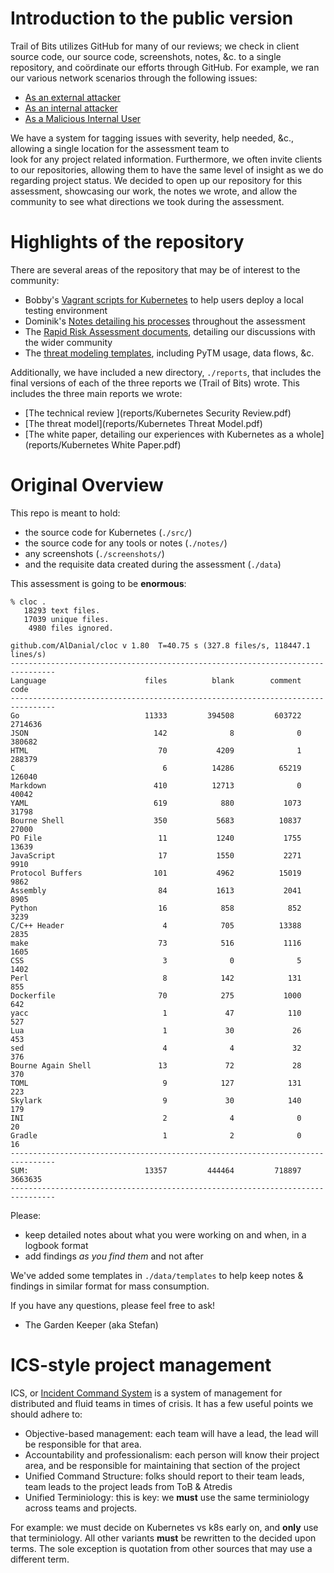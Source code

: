 # Introduction to the public version

Trail of Bits utilizes GitHub for many of our reviews; we check in client source code, our source code, screenshots, notes, &c. to
a single repository, and coördinate our efforts through GitHub. For example, we ran our various network scenarios through
the following issues:

- [As an external attacker](https://github.com/trailofbits/audit-kubernetes/issues/39)
- [As an internal attacker](https://github.com/trailofbits/audit-kubernetes/issues/38)
- [As a Malicious Internal User](https://github.com/trailofbits/audit-kubernetes/issues/37)

We have a system for tagging issues with severity, help needed, &c., allowing a single location for the assessment team to  
look for any project related information. Furthermore, we often invite clients to our repositories, allowing them to have 
the same level of insight as we do regarding project status. We decided to open up our repository for this assessment, showcasing
our work, the notes we wrote, and allow the community to see what directions we took during the assessment.

# Highlights of the repository

There are several areas of the repository that may be of interest to the community:

- Bobby's [Vagrant scripts for Kubernetes](https://github.com/trailofbits/audit-kubernetes/tree/vagrant-kubernetes) to help users deploy a local testing environment
- Dominik's [Notes detailing his processes](https://github.com/trailofbits/audit-kubernetes/tree/master/notes/dominik.czarnota) throughout the assessment
- The [Rapid Risk Assessment documents](https://github.com/trailofbits/audit-kubernetes/tree/master/notes/stefan.edwards/rra), detailing our discussions with the wider community
- The [threat modeling templates](https://github.com/trailofbits/audit-kubernetes/tree/master/notes/stefan.edwards/tm), including PyTM usage, data flows, &c. 

Additionally, we have included a new directory, `./reports`, that includes the final versions of each of the three reports we (Trail of Bits) wrote. This includes 
the three main reports we wrote:

- [The technical review ](reports/Kubernetes Security Review.pdf)
- [The threat model](reports/Kubernetes Threat Model.pdf)
- [The white paper, detailing our experiences with Kubernetes as a whole](reports/Kubernetes White Paper.pdf)

# Original Overview

This repo is meant to hold:

- the source code for Kubernetes (`./src/`)
- the source code for any tools or notes (`./notes/`)
- any screenshots (`./screenshots/`) 
- and the requisite data created during the assessment (`./data`)

This assessment is going to be **enormous**:

```
% cloc .
   18293 text files.
   17039 unique files.                                          
    4980 files ignored.

github.com/AlDanial/cloc v 1.80  T=40.75 s (327.8 files/s, 118447.1 lines/s)
--------------------------------------------------------------------------------
Language                      files          blank        comment           code
--------------------------------------------------------------------------------
Go                            11333         394508         603722        2714636
JSON                            142              8              0         380682
HTML                             70           4209              1         288379
C                                 6          14286          65219         126040
Markdown                        410          12713              0          40042
YAML                            619            880           1073          31798
Bourne Shell                    350           5683          10837          27000
PO File                          11           1240           1755          13639
JavaScript                       17           1550           2271           9910
Protocol Buffers                101           4962          15019           9862
Assembly                         84           1613           2041           8905
Python                           16            858            852           3239
C/C++ Header                      4            705          13388           2835
make                             73            516           1116           1605
CSS                               3              0              5           1402
Perl                              8            142            131            855
Dockerfile                       70            275           1000            642
yacc                              1             47            110            527
Lua                               1             30             26            453
sed                               4              4             32            376
Bourne Again Shell               13             72             28            370
TOML                              9            127            131            223
Skylark                           9             30            140            179
INI                               2              4              0             20
Gradle                            1              2              0             16
--------------------------------------------------------------------------------
SUM:                          13357         444464         718897        3663635
--------------------------------------------------------------------------------
```

Please:

- keep detailed notes about what you were working on and when, in a logbook format
- add findings *as you find them* and not after

We've added some templates in `./data/templates` to help keep notes & findings in similar format for mass consumption.

If you have any questions, please feel free to ask! 

- The Garden Keeper (aka Stefan)

# ICS-style project management

ICS, or [Incident Command System](https://en.wikipedia.org/wiki/Incident_Command_System) is a system of management for
distributed and fluid teams in times of crisis. It has a few useful points we should adhere to:

- Objective-based management: each team will have a lead, the lead will be responsible for that area.
- Accountability and professionalism: each person will know their project area, and be responsible for maintaining that section of the project
- Unified Command Structure: folks should report to their team leads, team leads to the project leads from ToB & Atredis
- Unified Terminiology: this is key: we **must** use the same terminiology across teams and projects.

For example: we must decide on Kubernetes vs k8s early on, and **only** use that terminiology. All other variants **must** be rewritten to the 
decided upon terms. The sole exception is quotation from other sources that may use a different term.
